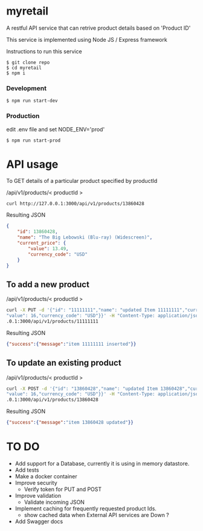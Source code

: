 # myretail

A restful API service that can retrive product details based on 'Product ID'

This service is implemented using Node JS / Express framework

Instructions to run this service

```
$ git clone repo
$ cd myretail
$ npm i
```

### Development 

```
$ npm run start-dev
```

### Production

edit .env file and set NODE_ENV='prod'

```
$ npm run start-prod
```

# API usage

To GET details of a particular product specified by productId

/api/v1/products/< productId >

```
curl http://127.0.0.1:3000/api/v1/products/13860428
```

Resulting JSON

```JSON
{
    "id": 13860428,
    "name": "The Big Lebowski (Blu-ray) (Widescreen)",
    "current_price": {
        "value": 13.49,
        "currency_code": "USD"
    }
}
```


## To add a new product 

/api/v1/products/< productId >

```bash
curl -X PUT -d '{"id": "11111111","name": "updated Item 11111111","current_price": {
"value": 16,"currency_code": "USD"}}' -H "Content-Type: application/json" http://127.0
.0.1:3000/api/v1/products/11111111
 ```

Resulting JSON
```JSON
{"success":{"message":"item 11111111 inserted"}}
```

## To update an existing product

/api/v1/products/< productId >

```bash
curl -X POST -d '{"id": "13860428","name": "updated Item 13860428","current_price": {
"value": 16,"currency_code": "USD"}}' -H "Content-Type: application/json" http://127.0
.0.1:3000/api/v1/products/13860428
```
Resulting JSON

```JSON
{"success":{"message":"item 13860428 updated"}}

```

# TO DO
* Add support for a Database, currently it is using in memory datastore.
* Add tests
* Make a docker container
* Improve security
  - Verify token for PUT and POST
* Improve validation
  - Validate incoming JSON
* Implement caching for frequently requested product Ids.
  - show cached data when External API services are Down ?
* Add Swagger docs 